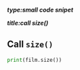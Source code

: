 _**type:small code snipet**_

_**title:call size()**_
## Call `size()` 

```python
print(film.size())
```